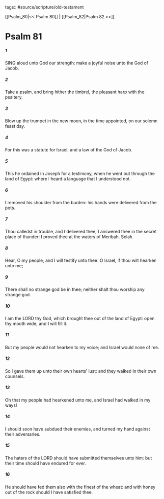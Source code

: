tags:: #source/scripture/old-testament

[[Psalm_80|<< Psalm 80]] | [[Psalm_82|Psalm 82 >>]]

# Psalm 81

##### 1

SING aloud unto God our strength: make a joyful noise unto the God of Jacob.

##### 2

Take a psalm, and bring hither the timbrel, the pleasant harp with the psaltery.

##### 3

Blow up the trumpet in the new moon, in the time appointed, on our solemn feast day.

##### 4

For this was a statute for Israel, and a law of the God of Jacob.

##### 5

This he ordained in Joseph for a testimony, when he went out through the land of Egypt: where I heard a language that I understood not.

##### 6

I removed his shoulder from the burden: his hands were delivered from the pots.

##### 7

Thou calledst in trouble, and I delivered thee; I answered thee in the secret place of thunder: I proved thee at the waters of Meribah. Selah.

##### 8

Hear, O my people, and I will testify unto thee: O Israel, if thou wilt hearken unto me;

##### 9

There shall no strange god be in thee; neither shalt thou worship any strange god.

##### 10

I am the LORD thy God, which brought thee out of the land of Egypt: open thy mouth wide, and I will fill it.

##### 11

But my people would not hearken to my voice; and Israel would none of me.

##### 12

So I gave them up unto their own hearts' lust: and they walked in their own counsels.

##### 13

Oh that my people had hearkened unto me, and Israel had walked in my ways!

##### 14

I should soon have subdued their enemies, and turned my hand against their adversaries.

##### 15

The haters of the LORD should have submitted themselves unto him: but their time should have endured for ever.

##### 16

He should have fed them also with the finest of the wheat: and with honey out of the rock should I have satisfied thee.
